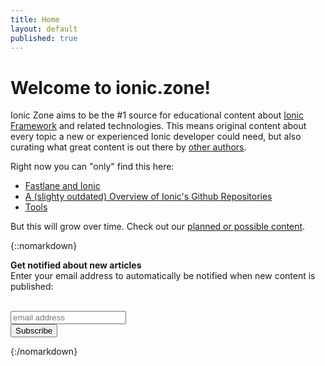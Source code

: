 ```yaml
---
title: Home
layout: default
published: true
---
```


# Welcome to ionic.zone!

Ionic Zone aims to be the #1 source for educational content about [Ionic Framework](http://ionicframework.com/) and related technologies. This means original content about every topic a new or experienced Ionic developer could need, but also curating what great content is out there by [other authors](_articles/community.md).

Right now you can "only" find this here:

* [Fastlane and Ionic](_articles/fastlane.md)
* [A (slighty outdated) Overview of Ionic's Github Repositories](_articles/understand/ionic-github-repositories.md)
* [Tools](_articles/tools.md)

But this will grow over time. Check out our [planned or possible content](content.md).

{::nomarkdown}
<div id="update-box">

  <strong>Get notified about new articles</strong><br>
  Enter your email address to automatically be notified when new content is published:<br>
  <br>

<!-- Begin MailChimp Signup Form -->
<link href="//cdn-images.mailchimp.com/embedcode/horizontal-slim-10_7.css" rel="stylesheet" type="text/css">
<style type="text/css">
	#mc_embed_signup{ clear:left; font:14px Helvetica,Arial,sans-serif; width:100%;}
	/* Add your own MailChimp form style overrides in your site stylesheet or in this style block.
	   We recommend moving this block and the preceding CSS link to the HEAD of your HTML file. */
</style>
<div id="mc_embed_signup">
    <form action="//zone.us16.list-manage.com/subscribe/post?u=343ee35d12246a68f6310af0c&amp;id=f4f6a3f507" method="post" id="mc-embedded-subscribe-form" name="mc-embedded-subscribe-form" class="validate" target="_blank" novalidate>
        <div id="mc_embed_signup_scroll">
            <input type="email" value="" name="EMAIL" class="email" id="mce-EMAIL" placeholder="email address" required>
            <!-- real people should not fill this in and expect good things - do not remove this or risk form bot signups-->
            <div style="position: absolute; left: -5000px;" aria-hidden="true"><input type="text" name="b_343ee35d12246a68f6310af0c_f4f6a3f507" tabindex="-1" value=""></div>
            <div class="clear"><input type="submit" value="Subscribe" name="subscribe" id="mc-embedded-subscribe" class="button"></div>
        </div>
    </form>
</div>
<!--End mc_embed_signup-->

</div>
{:/nomarkdown}

